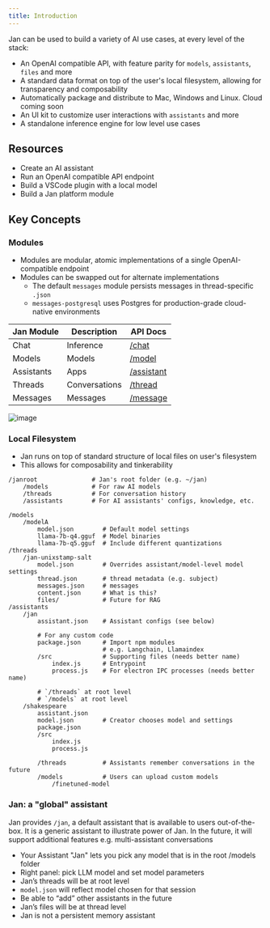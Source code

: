 ```yaml
---
title: Introduction
---
```


Jan can be used to build a variety of AI use cases, at every level of the stack:

- An OpenAI compatible API, with feature parity for `models`, `assistants`, `files` and more
- A standard data format on top of the user's local filesystem, allowing for transparency and composability
- Automatically package and distribute to Mac, Windows and Linux. Cloud coming soon
- An UI kit to customize user interactions with `assistants` and more
- A standalone inference engine for low level use cases

## Resources

<!-- (@Rex: to add some quickstart tutorials) -->

- Create an AI assistant
- Run an OpenAI compatible API endpoint
- Build a VSCode plugin with a local model
- Build a Jan platform module

## Key Concepts

### Modules

- Modules are modular, atomic implementations of a single OpenAI-compatible endpoint
- Modules can be swapped out for alternate implementations
  - The default `messages` module persists messages in thread-specific `.json`
  - `messages-postgresql` uses Postgres for production-grade cloud-native environments

| Jan Module | Description   | API Docs                     |
| ---------- | ------------- | ---------------------------- |
| Chat       | Inference     | [/chat](/api/chat)           |
| Models     | Models        | [/model](/api/model)         |
| Assistants | Apps          | [/assistant](/api/assistant) |
| Threads    | Conversations | [/thread](/api/thread)       |
| Messages   | Messages      | [/message](/api/message)     |

![image](https://hackmd.io/_uploads/SkbP7LjmT.png)

### Local Filesystem

- Jan runs on top of standard structure of local files on user's filesystem
- This allows for composability and tinkerability

```sh=
/janroot               # Jan's root folder (e.g. ~/jan)
    /models            # For raw AI models
    /threads           # For conversation history
    /assistants        # For AI assistants' configs, knowledge, etc.
```

```sh=
/models
    /modelA
        model.json        # Default model settings
        llama-7b-q4.gguf  # Model binaries
        llama-7b-q5.gguf  # Include different quantizations
/threads
    /jan-unixstamp-salt
        model.json        # Overrides assistant/model-level model settings
        thread.json       # thread metadata (e.g. subject)
        messages.json     # messages
        content.json      # What is this?
        files/            # Future for RAG
/assistants
    /jan
        assistant.json    # Assistant configs (see below)

        # For any custom code
        package.json      # Import npm modules
                          # e.g. Langchain, Llamaindex
        /src              # Supporting files (needs better name)
            index.js      # Entrypoint
            process.js    # For electron IPC processes (needs better name)

        # `/threads` at root level
        # `/models` at root level
    /shakespeare
        assistant.json
        model.json        # Creator chooses model and settings
        package.json
        /src
            index.js
            process.js

        /threads          # Assistants remember conversations in the future
        /models           # Users can upload custom models
            /finetuned-model
```

### Jan: a "global" assistant

Jan provides `/jan`, a default assistant that is available to users out-of-the-box. It is a generic assistant to illustrate power of Jan. In the future, it will support additional features e.g. multi-assistant conversations

- Your Assistant "Jan" lets you pick any model that is in the root /models folder
- Right panel: pick LLM model and set model parameters
- Jan’s threads will be at root level
- `model.json` will reflect model chosen for that session
- Be able to “add” other assistants in the future
- Jan’s files will be at thread level
- Jan is not a persistent memory assistant
